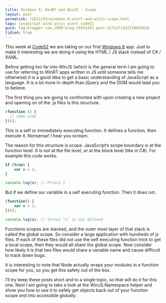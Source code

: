 ```yaml
---
title: Windows 8, WinRT and WinJS - Scope
layout: post
permalink: /2012/03/windows-8-winrt-and-winjs-scope.html
tags: javascript win8 winjs winrt code52
guid: tag:blogger.com,1999:blog-25631453.post-5171271232130859416
tidied: true
---
```



This week at [Code52](http://code52.org/) we are taking on our first [Windows 8](http://code52.org/finances-windows8.html) app. Just to make it interesting we are doing it using the HTML / JS stack instead of C# / XAML.  

<!-- more -->

Before getting too far into WinJS (which is the general term I am going to use for referring to WinRT apps written in JS until someone tells me otherwise) it is a good idea to get a basic understanding of JavaScript as a language. It is a lot more in-depth than jQuery and the DOM would lead you to believe.  
  
The first thing you are going to confronted with upon creating a new project and opening on of the .js files is this structure.  
  

```javascript
﻿(function () {
  // some code
})();
```  

This is a self or immediately executing function. It defines a function, then execute it. Nonsense! I hear you scream.  
  
The reason for this structure is scope. JavaScript’s scope boundary is at the function level. It is not at the file level, or at the block level (like in C#). For example this code works.  
  

```javascript
if (true) {
	var x = 1;
}

console.log(x);	// Prints 1
```  
  
  
But if we define our variable in a self executing function. Then it does not.  
  

```javascript
(function() {
	var x = 1;
})();

console.log(x);	// throws "x" is not defined
```  

Functions scopes are stacked, and the outer most layer of that stack is called the global scope. So consider a large application with hundreds of js files. If each of these files did not use the self executing function trick to get a local scope, then they would all share the global scope. Now consider how likely it is that two files would share a variable name and cause difficult to track down bugs.  
  
It is interesting to note that Node actually wraps your modules in a function scope for you, so you get this safety out of the box.  
  
I’ll try keep these posts short and to a single topic, so that will do it for this one. Next I am going to take a look at the WinJS.Namespace helper and show you how to use it to safely get objects back out of your function scope and into accessible globally.  
  
